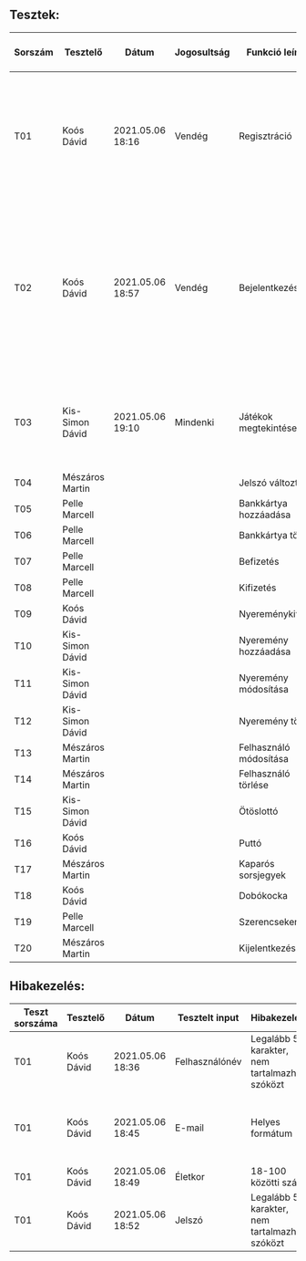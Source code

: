 ## Tesztek:

|  Sorszám | Tesztelő | Dátum | Jogosultság | Funkció leírása | Vizsgálat részletes leírása | Elvárt eredmény | Eredmény  
|----------|----------|-------|-------------|-----------------|-----------------------------|-----------------|---------
| T01 | Koós Dávid | 2021.05.06 18:16 | Vendég | Regisztráció | A regisztrációs formba felveszem az adatokat, majd az adatbázisban ellenőrzöm, hogy bekerültek-e az adatok | Megjelennek az adatbázisban a formban megadott adatok | Minden megadott adat bekerül az adatbázisba, automatikusan generált azonosítókkal és titkosított jelszóval.
| T02 | Koós Dávid | 2021.05.06 18:57 | Vendég | Bejelentkezés | A bejelentkező formba felveszem az adatokat, megpróbálok bejelentkezni, amennyiben sikerült ellenőrzöm az adatbázisban, hogy valóban létezik ilyen felhasználó | Csak olyan adatokkal tudunk belépni, amik benne vannak az adatbázisban | Csak akkor sikeres a belépés, ha az adatbázis tartalmazza a megadott adatokat.
| T03 | Kis-Simon Dávid | 2021.05.06 19:10 | Mindenki | Játékok megtekintése | Navbar-on lévő játékok megtekintése | Mindenki számára megjelennek, de a vendég a rákattintásnál csak a játékszabályokat látja. | A vendég is megtekintheti a játékokat, de csak a szabályokat látja, mindenki más játszani is tud.
| T04 | Mészáros Martin | | | Jelszó változtatás | | | 
| T05 | Pelle Marcell | | | Bankkártya hozzáadása | | | 
| T06 | Pelle Marcell | | | Bankkártya törlése | | | 
| T07 | Pelle Marcell | | | Befizetés | | | 
| T08 | Pelle Marcell | | | Kifizetés | | | 
| T09 | Koós Dávid | | | Nyereménykiváltás | | | 
| T10 | Kis-Simon Dávid | | | Nyeremény hozzáadása | | | 
| T11 | Kis-Simon Dávid | | | Nyeremény módosítása | | | 
| T12 | Kis-Simon Dávid | | | Nyeremény törlése | | | 
| T13 | Mészáros Martin | | | Felhasználó módosítása | | | 
| T14 | Mészáros Martin | | | Felhasználó törlése | | | 
| T15 | Kis-Simon Dávid | | | Ötöslottó | | | 
| T16 | Koós Dávid | | | Puttó | | | 
| T17 | Mészáros Martin | | | Kaparós sorsjegyek | | | 
| T18 | Koós Dávid | | | Dobókocka | | | 
| T19 | Pelle Marcell | | | Szerencsekerék | | | 
| T20 | Mészáros Martin | | | Kijelentkezés | | | 


## Hibakezelés:

| Teszt sorszáma | Tesztelő | Dátum | Tesztelt input | Hibakezelés | Tesztelt adatok | Elfogadott adatok | Elutasított adatok
|----------------|----------|-------|----------------|-------------|-----------------|-------------------|-------------------
| T01 | Koós Dávid | 2021.05.06 18:36 | Felhasználónév | Legalább 5 karakter, nem tartalmazhat szóközt | u ser, user, user1 | user1 | user, u ser
| T01 | Koós Dávid | 2021.05.06 18:45 | E-mail | Helyes formátum | email, email@email, email.com, email@email., @email.com, email@email.com | email@email.com | email, email@email, email.com, email@email., @email.com 
| T01 | Koós Dávid | 2021.05.06 18:49 | Életkor | 18-100 közötti szám | húsz, 17, 18, 100, 101 | 18,100 | húsz, 17, 101
| T01 | Koós Dávid | 2021.05.06 18:52 | Jelszó | Legalább 5 karakter, nem tartalmazhat szóközt | 12345, jel szo, jelszo | jelszo | 12345, jel szo
